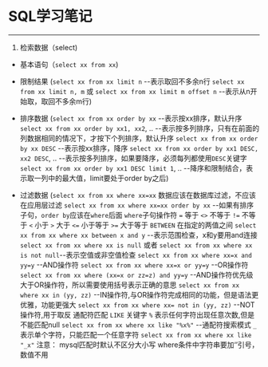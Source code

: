 # SQL学习笔记

--------------------------------
1. 检索数据（select)
+ 基本语句（`select xx from xx`)

+ 限制结果 (`select xx from xx limit n` --表示取回不多余n行
          `select xx from xx limit n, m` 或 `select xx from xx limit m offset n` --表示从n开始取，取回不多余m行)

+ 排序数据 (`select xx from xx order by xx` --表示按xx排序，默认升序
          `select xx from xx order by xx1, xx2`, .. --表示按多列排序，只有在前面的列数据相同的情况下，才按下个列排序，默认升序
          `select xx from xx order by xx DESC` --表示按xx排序，降序
          `select xx from xx order by xx1 DESC, xx2 DESC`, .. --表示按多列排序，如果要降序，必须每列都使用`DESC`关键字
          `select xx from xx order by xx1 DESC limit 1`, .. --降序和限制结合，表示取一列中的最大值，limit要处于order by之后)

+ 过滤数据 (`select xx from xx where xx=xx` 数据应该在数据库过滤，不应该在应用层过滤
          `select xx from xx where xx=xx order by xx` --如果有排序子句，`order by`应该在`where`后面
          `where`子句操作符
          `=` 等于
          `<>` 不等于
          `!=` 不等于
          `<` 小于
          `>` 大于
          `<=` 小于等于
          `>=` 大于等于
          `BETWEEN` 在指定的两值之间
          `select xx from xx where xx between x and y` --表示范围检查，x和y要用and连接
          `select xx from xx where xx is null` 或者 `select xx from xx where xx is not null`--表示空值或非空值检查
          `select xx from xx where xx=x and yy=y` --AND操作符
          `select xx from xx where xx=x or yy=y` --OR操作符
          `select xx from xx where (xx=x or zz=z) and yy=y` --AND操作符优先级大于OR操作符，所以需要使用括号表示正确的意思
          `select xx from xx where xx in (yy, zz)` --IN操作符,与OR操作符完成相同的功能，但是语法更优雅，功能更强大
          `select xx from xx where xx= not in (yy, zz)` --NOT操作符,用于取反
          通配符匹配
          `LIKE` 关键字
          `%` 表示任何字符出现任意次数,但是不能匹配null `select xx from xx where xx like "%x%"` --通配符搜索模式
          `_` 表示单个字符，只能匹配一个任意字符 `select xx from xx where xx like "_x"`
          注意：
          mysql匹配时默认不区分大小写
          where条件中字符串要加‘’引号，数值不用
